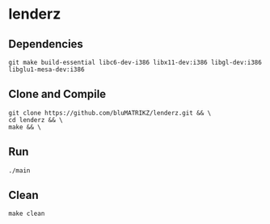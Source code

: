# lenderz

## Dependencies
```
git make build-essential libc6-dev-i386 libx11-dev:i386 libgl-dev:i386 libglu1-mesa-dev:i386
```
## Clone and Compile
```
git clone https://github.com/bluMATRIKZ/lenderz.git && \
cd lenderz && \
make && \
```
## Run
```
./main
```
## Clean
```
make clean
```
